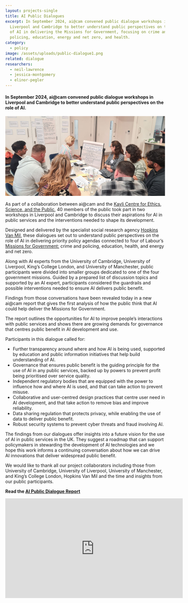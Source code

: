 ```yaml
---
layout: projects-single
title: AI Public Dialogues
excerpt: In September 2024, ai@cam convened public dialogue workshops in
  Liverpool and Cambridge to better understand public perspectives on the role
  of AI in delivering the Missions for Government, focusing on crime and
  policing, education, energy and net zero, and health.
category:
  - policy
image: /assets/uploads/public-dialogue1.png
related: dialogue
researchers:
  - neil-lawrence
  - jessica-montgomery
  - elinor-pegler
---
```

#### In September 2024, ai@cam convened public dialogue workshops in Liverpool and Cambridge to better understand public perspectives on the role of AI.

![](/assets/uploads/resized-1.jpg)

As part of a collaboration between ai@cam and the [Kavli Centre for Ethics, Science, and the Public](https://www.kcesp.ac.uk/), 40 members of the public took part in two workshops in Liverpool and Cambridge to discuss their aspirations for AI in public services and the interventions needed to shape its development. 

Designed and delivered by the specialist social research agency [Hopkins Van Mil](https://www.hopkinsvanmil.co.uk/), these dialogues set out to understand public perspectives on the role of AI in delivering priority policy agendas connected to four of Labour’s [Missions for Government:](https://labour.org.uk/change/mission-driven-government/) crime and policing, education, health, and energy and net zero.

Along with AI experts from the University of Cambridge, University of Liverpool, King’s College London, and University of Manchester, public participants were divided into smaller groups dedicated to one of the four government missions. Guided by a prepared list of discussion topics and supported by an AI expert, participants considered the guardrails and possible interventions needed to ensure AI delivers public benefit.

Findings from those conversations have been revealed today in a new ai@cam report that gives the first analysis of how the public think that AI could help deliver the Missions for Government.

The report outlines the opportunities for AI to improve people’s interactions with public services and shows there are growing demands for governance that centres public benefit in AI development and use.

Participants in this dialogue called for:

* Further transparency around where and how AI is being used, supported by education and public information initiatives that help build understanding of AI.
* Governance that ensures public benefit is the guiding principle for the use of AI in any public services, backed up by powers to prevent profit being prioritised over service quality.
* Independent regulatory bodies that are equipped with the power to influence how and where AI is used, and that can take action to prevent misuse.
* Collaborative and user-centred design practices that centre user need in AI development, and that take action to remove bias and improve reliability.
* Data sharing regulation that protects privacy, while enabling the use of data to deliver public benefit.
* Robust security systems to prevent cyber threats and fraud involving AI.

The findings from our dialogues offer insights into a future vision for the use of AI in public services in the UK. They suggest a roadmap that can support policymakers in stewarding the development of AI technologies and we hope this work informs a continuing conversation about how we can drive AI innovations that deliver widespread public benefit.

We would like to thank all our project collaborators including those from University of Cambridge, University of Liverpool, University of Manchester, and King’s College London, Hopkins Van Mil and the time and insights from our public participants.

**R﻿ead the [AI Public Dialogue Report](/assets/uploads/ai-cam-public-dialogue-report.pdf)**

<iframe width="560" height="315" src="https://www.youtube.com/embed/joY2fcWyYro?si=3Xa5rraAjiG-fVER" title="YouTube video player" frameborder="0" allow="accelerometer; autoplay; clipboard-write; encrypted-media; gyroscope; picture-in-picture; web-share" referrerpolicy="strict-origin-when-cross-origin" allowfullscreen></iframe>